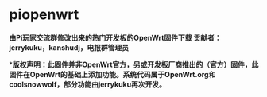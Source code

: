 ﻿# piopenwrt
**由Pi玩家交流群修改出来的热门开发板的OpenWrt固件下载
贡献者：jerrykuku，kanshudj，电报群管理员**  
  
***版权声明：此固件并非OpenWrt官方，另或开发板厂商推出的（官方）固件，此固件在OpenWrt的基础上添加功能。系统代码属于OpenWrt.org和coolsnowwolf，部分功能由jerrykuku再次开发。**
